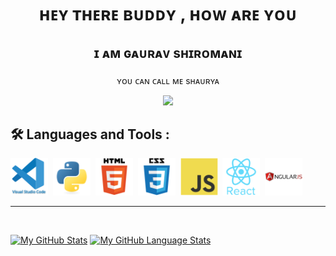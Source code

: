 # <p align="center">   ʜᴇʏ ᴛʜᴇʀᴇ ʙᴜᴅᴅʏ , ʜᴏᴡ ᴀʀᴇ ʏᴏᴜ <p/>
## <p align="center"> ɪ ᴀᴍ ɢᴀᴜʀᴀᴠ sʜɪʀᴏᴍᴀɴɪ <p/>
 <p align="center"> ʏᴏᴜ ᴄᴀɴ ᴄᴀʟʟ ᴍᴇ sʜᴀᴜʀʏᴀ <p/>

<div id="header" align="center">
  <img src="https://telegra.ph/file/22590d205354263348490.jpg" width="200"/>
</div>
 
### <h2> :hammer_and_wrench: Languages and Tools : </h2>
<div>
<img src="https://github.com/devicons/devicon/blob/master/icons/vscode/vscode-original-wordmark.svg"  width="60" height="60" alt="huh error">&nbsp
<img src="https://github.com/devicons/devicon/blob/master/icons/python/python-original.svg" width="60" height="60" alt+"huh error">&nbsp
<img src="https://github.com/devicons/devicon/blob/master/icons/html5/html5-original-wordmark.svg"  width="60" height="60" alt="huh error">&nbsp
<img src="https://github.com/devicons/devicon/blob/master/icons/css3/css3-original-wordmark.svg"  width="60" height="60" alt="huh error">&nbsp
<img src="https://github.com/devicons/devicon/blob/master/icons/javascript/javascript-original.svg"  width="60" height="60" alt="huh error">&nbsp
<img src="https://github.com/devicons/devicon/blob/master/icons/react/react-original-wordmark.svg"  width="60" height="60" alt="huh error">&nbsp
<img src="https://github.com/devicons/devicon/blob/master/icons/angularjs/angularjs-original-wordmark.svg"  width="60" height="60" alt="huh error">&nbsp
<hr>
</div>&nbsp
 
[![My GitHub Stats](https://github-readme-stats.vercel.app/api/?username=GauravShiromani&count_private=true&theme=tokyonight&showicons=true)]()
[![My GitHub Language Stats](https://github-readme-stats.vercel.app/api/top-langs/?username=GauravShiromani&langs_count=5&theme=tokyonight)]()
